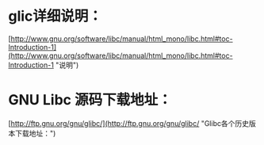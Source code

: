# glic详细说明： 
[http://www.gnu.org/software/libc/manual/html_mono/libc.html#toc-Introduction-1](http://www.gnu.org/software/libc/manual/html_mono/libc.html#toc-Introduction-1 "说明")

# GNU Libc 源码下载地址：
[http://ftp.gnu.org/gnu/glibc/](http://ftp.gnu.org/gnu/glibc/ "Glibc各个历史版本下载地址：")




 
 
